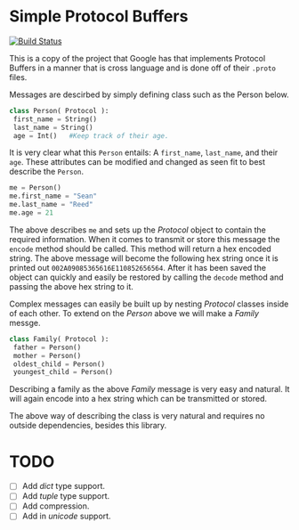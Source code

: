 Simple Protocol Buffers
=======================
[![Build Status](https://travis-ci.org/streed/simplePB.png?branch=master)](https://travis-ci.org/streed/simplePB)

This is a copy of the project that Google has that implements Protocol Buffers in a manner
that is cross language and is done off of their `.proto` files. 

Messages are descirbed by simply defining class such as the Person below.

```python
class Person( Protocol ):
 first_name = String()
 last_name = String()
 age = Int()   #Keep track of their age.
```

It is very clear what this `Person` entails: A `first_name`, `last_name`, and their `age`.
These attributes can be modified and changed as seen fit to best describe the `Person`.

```python
me = Person()
me.first_name = "Sean"
me.last_name = "Reed"
me.age = 21
```

The above describes `me` and sets up the _Protocol_ object to contain the required information.
When it comes to transmit or store this message the `encode` method should be called. This
method will return a hex encoded string. The above message will become the following hex string
once it is printed out `002A09085365616E110852656564`. After it has been saved the object can
quickly and easily be restored by calling the `decode` method and passing the above hex string 
to it.

Complex messages can easily be built up by nesting _Protocol_ classes inside of each other.
To extend on the _Person_ above we will make a _Family_ messge.

```python
class Family( Protocol ):
 father = Person()
 mother = Person()
 oldest_child = Person()
 youngest_child = Person()
```

Describing a family as the above _Family_ message is very easy and natural. It will again encode
into a hex string which can be transmitted or stored.

The above way of describing the class is very natural and requires no outside dependencies,
besides this library.

TODO
=====

 - [ ] Add _dict_ type support.
 - [ ] Add _tuple_ type support.
 - [ ] Add compression.
 - [ ] Add in _unicode_ support.
